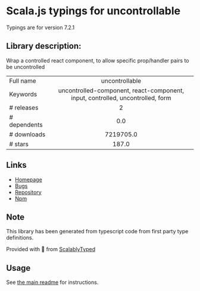 
# Scala.js typings for uncontrollable

Typings are for version 7.2.1

## Library description:
Wrap a controlled react component, to allow specific prop/handler pairs to be uncontrolled

|                    |                 |
| ------------------ | :-------------: |
| Full name          | uncontrollable |
| Keywords           | uncontrolled-component, react-component, input, controlled, uncontrolled, form |
| # releases         | 2 |
| # dependents       | 0.0 |
| # downloads        | 7219705.0 |
| # stars            | 187.0 |

## Links
- [Homepage](https://github.com/jquense/uncontrollable#readme)
- [Bugs](https://github.com/jquense/uncontrollable/issues)
- [Repository](https://github.com/jquense/uncontrollable)
- [Npm](https://www.npmjs.com/package/uncontrollable)
    


## Note
This library has been generated from typescript code from first party type definitions.

Provided with :purple_heart: from [ScalablyTyped](https://github.com/oyvindberg/ScalablyTyped)

## Usage
See [the main readme](../../readme.md) for instructions.


